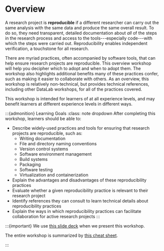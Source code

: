 Overview
========

A research project is **reproducible** if a different researcher can carry out
the same analysis with the same data and produce the same overall result. To do
so, they need transparent, detailed documentation about _all_ of the steps in
the research process and access to the tools---especially code---with which the
steps were carried out. Reproducibility enables independent verification, a
touchstone for all research.

There are myriad practices, often accompanied by software tools, that can help
ensure research projects are reproducible. This overview workshop will help you
decipher which to adopt and when to adopt them. The workshop also highlights
additional benefits many of these practices confer, such as making it easier to
collaborate with others. As an overview, this workshop is relatively
non-technical, but provides technical references, including other DataLab
workshops, for all of the practices covered.

This workshop is intended for learners of at all experience levels, and may
benefit learners at different experience levels in different ways.

:::{admonition} Learning Goals
:class: note dropdown
After completing this workshop, learners should be able to:

+ Describe widely-used practices and tools for ensuring that research projects
  are reproducible, such as:
     - Writing documentation
     - File and directory naming conventions
     - Version control systems
     - Software environment management
     - Build systems
     - Packaging
     - Software testing
     - Virtualization and containerization
+ Explain the advantages and disadvantages of these reproducibility practices
+ Evaluate whether a given reproducibility practice is relevant to their
  research project
+ Identify references they can consult to learn technical details about
  reproducibility practices
+ Explain the ways in which reproducibility practices can facilitate
  collaboration for active research projects
:::

:::{important}
We use [this slide deck][slides] when we present this workshop.

[slides]: https://docs.google.com/presentation/d/1uez0jDi5itswL6La3hj9DUucjNR30EKLCeh8KIzK2WA/edit?usp=sharing

The entire workshop is summarized by [this cheat sheet][cheat].

[cheat]: https://docs.google.com/document/d/1Ris4HHFZz_3yPJxvVw8vt_qS6WFxV9SlFQ86oznece8/edit?usp=sharing
:::
